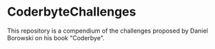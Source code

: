 # CoderbyteChallenges
This repository is a compendium of the challenges proposed by Daniel Borowski on his book "Coderbye".
